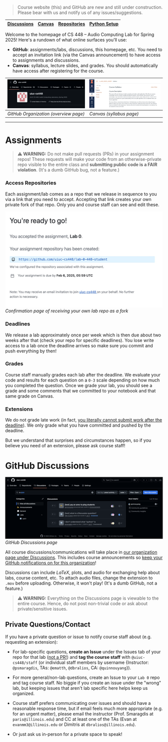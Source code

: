 > Course website (this) and GitHub are new and still under construction. Please bear with us and notify us of any issues/suggestions.

| [Discussions](https://github.com/orgs/uiuc-cs448/discussions) | [Canvas](https://canvas.illinois.edu/courses/52926) | [Repositories](https://github.com/orgs/uiuc-cs448/repositories) | [Python Setup](https://uiuc-cs448.github.io/python) |
| ------------------------------------------------------------- | --------------------------------------------------- | --------------------------------------------------------------- | --------------------------------------------------- |

Welcome to the homepage of CS 448 – Audio Computing Lab for Spring 2025! Here's a rundown of what online surfaces you'll use:

- **GitHub**: assignments/labs, discussions, this homepage, etc. You need to accept an invitation link (via the Canvas announcement) to have access to assignments and discussions.
- **Canvas**: syllabus, lecture slides, and grades. You should automatically have access after registering for the course.

| ![](images/a.png)                     | ![](images/b.png)        |
| ------------------------------------- | ------------------------ |
| _GitHub Organization (overview page)_ | _Canvas (syllabus page)_ |

---

# Assignments

> **⚠️ WARNING:** Do not make pull requests (PRs) in your assignment repos! These requests will make your code from an otherwise-private repo visible to the entire class and **submitting public code is a FAIR violation**. (It's a dumb GitHub bug, not a feature.)

### Access Repositories

Each assignment/lab comes as a repo that we release in sequence to you via a link that you need to accept. Accepting that link creates your own private fork of that repo. Only you and course staff can see and edit these.

![](images/accepted.png)
_Confirmation page of receiving your own lab repo as a fork_

### Deadlines

We release a lab approximately once per week which is then due about two weeks after that (check your repo for specific deadlines). You lose write access to a lab once the deadline arrives so make sure you commit and push everything by then!

### Grades

Course staff manually grades each lab after the deadline. We evaluate your code and results for each question on a `0-3` scale depending on how much you completed the question. Once we grade your lab, you should see a grade and some comments that we committed to your notebook and that same grade on Canvas.

### Extensions

We do not grade late work (in fact, [you literally cannot submit work after the deadline](https://uiuc-cs448.github.io/#Deadlines)). We only grade what you have committed and pushed by the deadline.

But we understand that surprises and circumstances happen, so if you believe you need of an extension, please ask course staff!

# GitHub Discussions

![](images/d.png)
_GitHub Discussions page_

All course discussions/communications will take place in [our organization page under Discussions](https://github.com/orgs/uiuc-cs448/discussions). This includes course announcements so [keep your GitHub notifications on for this organization](https://docs.github.com/en/account-and-profile/managing-subscriptions-and-notifications-on-github/setting-up-notifications/configuring-notifications#about-custom-notifications)!

Discussions can include $LaTeX$, plots, and audio for exchanging help about labs, course content, etc. To attach audio files, change the extension to `.mov` before uploading. Otherwise, it won't play! (It's a dumb GitHub, not a feature.)

> **⚠️ WARNING:** Everything on the Discussions page is viewable to the entire course. Hence, do not post non-trivial code or ask about private/sensitive issues.

## Private Questions/Contact

If you have a private question or issue to notify course staff about (e.g. requesting an extension):

- For lab-specific questions, **create an Issue** under the Issues tab of your repo for that lab ([not a PR!](https://uiuc-cs448.github.io/#Assignments)) and **tag the course staff** with `@uiuc-cs448/staff` (or individual staff members by username {Instructor: `@psmaragdis`, TAs: `@ematth`, `@dbralios`, CA: `@quinnouyang`}).

- For more general/non-lab questions, create an Issue to your `Lab 0` repo and tag course staff. No biggie if you create an issue under the "wrong" lab, but keeping issues that aren't lab specific here helps keep us organized.

- Course staff prefers communicating over issues and should have a reasonable response time, but if email feels much more appropriate (e.g. for an urgent matter), please email the instructor (Prof. Smaragdis at `paris@illinois.edu`) and CC at least one of the TAs (Evan at `evanmm3@illinois.edu` or Dimitris at `dbralios@illinois.edu`).

- Or just ask us in-person for a private space to speak!
